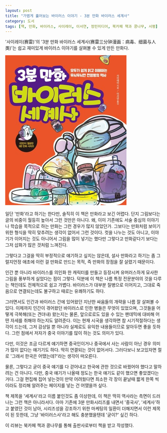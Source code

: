 ```yaml
---
layout: post
title: "가볍게 훎어보는 바이러스 이야기 - 3분 만화 바이러스 세계사"
category: 도서
tags: [책, 만화, 바이러스, 사이레이, 이서연, 정민미디어, 북카페 책과 콩나무, 서평]
---
```


'사이레이(赛雷)'의
'3분 만화 바이러스 세계사(赛雷三分钟漫画：病毒、细菌与人类)'는
쉽고 재미있게 바이러스 이야기를 살펴볼 수 있게 만든 만화다.

![표지](/images/book/sai-leis-comics-virus-bacteria-and-human-comic-book-h480.jpg)

일단 '만화'라고 하기는 한다만,
솔직히 이 책은 만화라고 보긴 어렵다.
단지 그림보다는 글의 비중이 월등히 높아서 그런 것만은 아니다.
왜, 이미 기존에도 서술 중심의 이야기나 학습을 목적으로 하는 만화는 그런 경우가 많지 않았던가.
그보다는 만화처럼 보이기 위한 형식을 딱히 맞추려는 생각이 없어서 그런 것이다.
컷을 나누는 것도 아니고, 이야기가 이어지는 것도 아니어서
그림을 많이 넣기는 했다만 그렇다고 만화같다기 보다는 그저 삽화가 많은 것처럼 느껴진다.

그렇다고 그걸을 딱히 부정적으로 얘기하고 싶지는 않은데,
설사 만화라고 하기는 좀 그럴지언정
애초에 이런 걸 만화로 만드는 목적, 즉 만화의 장점을 잘 살렸기 때문이다.

인간 뿐 아니라 바이러스를 의인화 한 캐릭터를 만들고 등장시켜
유머러스하게 묘사한 그림을 풍부하게 실었다는 점이 그렇다.
덕분에 이 책은 나름 특정 전문분야의 것을 다루는 책인데도 전체적으로 쉽고 가볍다.
바이러스가 대부분 질병으로 이어지고, 그대로 죽음으로 연결되는데도 불구하고 때로는 유쾌하기도 하다.

그러면서도 인간과 바이러스 간에 있어왔던 지난한 싸움들의 개략을 나름 잘 살펴볼 수 있다.
이제까지 인간이 겪어왔던 바이러스로 인한 병들은 무엇이 있었으며,
그것들을 어떻게 극복해(또는 견뎌내) 왔는지는 물론,
앞으로로도 있을 수 있는 팬데믹에 대비해 어떤 자세를 취해야 하는지도 알려준다.
이는 현재 시국을 생각하면 참 시기적절하다는 생각이 드는데,
그저 감상일 뿐 아니라 실제로도 유익한 내용들이므로 알아두면 좋을 듯하다.
그런 점에서 저자가 중국 이야기를 많이 하는 것도 의미가 있다.

다만, 이것은 조금 다르게 얘기하면 중국인이거나 중국에서 사는 사람이 아닌 경우 의미가 많이 없다는 얘기기도 하다.
딱히 연결되는 것이 없어서다.
그러다보니 보고있자면 절로 '그래서 한국은 어땠는데?'라는 생각이 떠오른다.

물론, 그렇다고 굳이 중국 얘기를 다 걷어내고 한국에 관한 것으로 바꿨어야 했다고 말하려는 건 아니다.
다만, 중국 얘기가 나올때 정도는 한국 얘기도 같이 했으면 좋았겠다는 거다.
그걸 편집해 집어 넣는것이 만약 어려웠다면
최소한 각 장이 끝날때 짧게 한쪽 씩이라도 정리해 알려주는 페이지를 넣는 건 어땠을까 싶다.

책 제목을 '세계사'라고 이름 붙인것도 좀 이상한데,
이 책은 딱히 역사라는 측면이 드러나는 그런 책은 아니라서다.
아마 기존에 3분 만화시리즈를 내면서 '중국사', '세계사'하고 붙였던 것이 남아,
시리즈성을 강조하기 위한 마케팅의 일환이 더해지면서 이런 제목이 된 듯한데,
그냥 '바이러스사'라고 해도 충분했을텐데 '굳이?' 싶긴 하다.



<div class="im im-info">
이 리뷰는 북카페 책과 콩나무를 통해 출판사로부터 책을 받고 작성했다.
</div>
